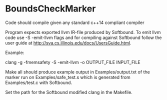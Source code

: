 # BoundsCheckMarker

Code should compile given any standard c++14 compliant compiler

Program expects exported llvm IR-file produced by Softbound.
To emit llvm code use -S -emit-llvm flags and for compiling against Softbound
follow the user guide at http://sva.cs.illinois.edu/docs/UsersGuide.html.

Example:

clang -g -fmemsafety -S -emit-llvm -o OUTPUT_FILE INPUT_FILE

Make all should produce example output in Examples/output.txt of the marker run 
on Examples/safe_test.s which is generated from Examples/test.c with Softbound.

Set the path for the Softbound modified clang in the Makefile.
